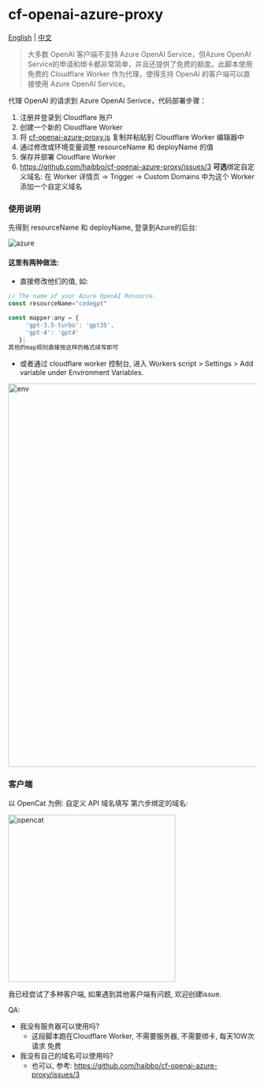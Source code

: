 # cf-openai-azure-proxy

<a href="./README_en.md">English</a> |
<a href="./README.md">中文</a>

> 大多数 OpenAI 客户端不支持 Azure OpenAI Service，但Azure OpenAI Service的申请和绑卡都非常简单，并且还提供了免费的额度。此脚本使用免费的 Cloudflare Worker 作为代理，使得支持 OpenAI 的客户端可以直接使用 Azure OpenAI Service。



代理 OpenAI 的请求到 Azure OpenAI Serivce，代码部署步骤：

1. 注册并登录到 Cloudflare 账户
2. 创建一个新的 Cloudflare Worker
3. 将 [cf-openai-azure-proxy.js](./cf-openai-azure-proxy.js) 复制并粘贴到 Cloudflare Worker 编辑器中
4. 通过修改或环境变量调整 resourceName 和 deployName 的值
5. 保存并部署 Cloudflare Worker
6. https://github.com/haibbo/cf-openai-azure-proxy/issues/3 **可选**绑定自定义域名: 在 Worker 详情页 -> Trigger -> Custom Domains 中为这个 Worker 添加一个自定义域名


### 使用说明

先得到 resourceName 和 deployName, 登录到Azure的后台:

![azure](https://user-images.githubusercontent.com/1295315/229705215-e0556c99-957f-4d98-99a6-1c51254110b9.png)

#### 这里有两种做法:
- 直接修改他们的值, 如:
```js
// The name of your Azure OpenAI Resource.
const resourceName="codegpt"

const mapper:any = {
     'gpt-3.5-turbo': 'gpt35',
     'gpt-4': 'gpt4' 
   };
其他的map规则直接按这样的格式续写即可
```
- 或者通过 cloudflare worker 控制台, 进入 Workers script > Settings > Add variable under Environment Variables.
<img width="777" src="https://user-images.githubusercontent.com/1295315/233108978-bca97ee8-33c9-42e2-a05b-2b15f2e2078f.png" alt="env" />

### 客户端 
以 OpenCat 为例: 自定义 API 域名填写 第六步绑定的域名:

<img width="339" src="https://user-images.githubusercontent.com/1295315/229820705-ab2ad1d1-8795-4670-97b4-16a0f9fdebba.png" alt="opencat" />

我已经尝试了多种客户端, 如果遇到其他客户端有问题, 欢迎创建issue.

QA:
- 我没有服务器可以使用吗?
  - 这段脚本跑在Cloudflare Worker, 不需要服务器, 不需要绑卡, 每天10W次请求 免费
- 我没有自己的域名可以使用吗?
  - 也可以, 参考: https://github.com/haibbo/cf-openai-azure-proxy/issues/3

